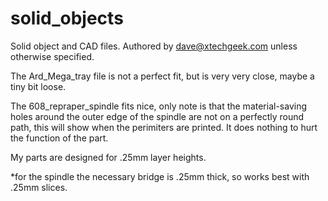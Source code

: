 solid_objects
=============

Solid object and CAD files.
Authored by dave@xtechgeek.com unless otherwise specified. 


The Ard_Mega_tray file is not a perfect fit, but is very very close, maybe a tiny bit loose.

The 608_repraper_spindle fits nice, only note is that the material-saving holes around the outer edge of the spindle are
not on a perfectly round path, this will show when the perimiters are printed. It does nothing to hurt the function of 
the part.

My parts are designed for .25mm layer heights.

*for the spindle the necessary bridge is .25mm thick, so works best with .25mm slices.
